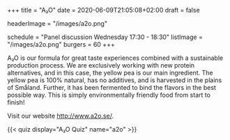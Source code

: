 +++
title = "A₂O"
date = 2020-06-09T21:05:08+02:00
draft = false

headerImage = "/images/a2o.png"

schedule = "Panel discussion Wednesday 17:30 - 18:30"
listImage = "/images/a2o.png"
burgers = 60
+++

A₂O is our formula for great taste experiences combined with a sustainable production
process. We are exclusively working with new protein alternatives, and in this case,
the yellow pea is our main ingredient. The yellow pea is 100% natural, has no additives,
and is harvested in the plains of Småland. Further, it has been fermented to bind the
flavors in the best possible way. This is simply environmentally friendly food from
start to finish!

Visit our website http://www.a2o.se/.

{{< quiz display="A₂O Quiz" name="a2o" >}}
